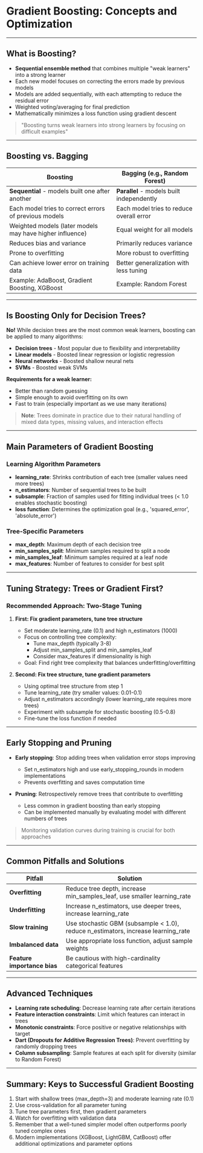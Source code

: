 # Gradient Boosting: Concepts and Optimization

---

## What is Boosting?

- **Sequential ensemble method** that combines multiple "weak learners" into a strong learner
- Each new model focuses on correcting the errors made by previous models
- Models are added sequentially, with each attempting to reduce the residual error
- Weighted voting/averaging for final prediction
- Mathematically minimizes a loss function using gradient descent

> "Boosting turns weak learners into strong learners by focusing on difficult examples"

---

## Boosting vs. Bagging

| Boosting                                                 | Bagging (e.g., Random Forest)             |
| -------------------------------------------------------- | ----------------------------------------- |
| **Sequential** - models built one after another          | **Parallel** - models built independently |
| Each model tries to correct errors of previous models    | Each model tries to reduce overall error  |
| Weighted models (later models may have higher influence) | Equal weight for all models               |
| Reduces bias and variance                                | Primarily reduces variance                |
| Prone to overfitting                                     | More robust to overfitting                |
| Can achieve lower error on training data                 | Better generalization with less tuning    |
| Example: AdaBoost, Gradient Boosting, XGBoost            | Example: Random Forest                    |

---

## Is Boosting Only for Decision Trees?

**No!** While decision trees are the most common weak learners, boosting can be applied to many algorithms:

- **Decision trees** - Most popular due to flexibility and interpretability
- **Linear models** - Boosted linear regression or logistic regression
- **Neural networks** - Boosted shallow neural nets
- **SVMs** - Boosted weak SVMs

**Requirements for a weak learner:**
- Better than random guessing
- Simple enough to avoid overfitting on its own
- Fast to train (especially important as we use many iterations)

> **Note**: Trees dominate in practice due to their natural handling of mixed data types, missing values, and interaction effects

---

## Main Parameters of Gradient Boosting

### Learning Algorithm Parameters

- **learning_rate**: Shrinks contribution of each tree (smaller values need more trees)
- **n_estimators**: Number of sequential trees to be built
- **subsample**: Fraction of samples used for fitting individual trees (< 1.0 enables stochastic boosting)
- **loss function**: Determines the optimization goal (e.g., 'squared_error', 'absolute_error')

### Tree-Specific Parameters

- **max_depth**: Maximum depth of each decision tree
- **min_samples_split**: Minimum samples required to split a node
- **min_samples_leaf**: Minimum samples required at a leaf node
- **max_features**: Number of features to consider for best split

---

## Tuning Strategy: Trees or Gradient First?

### Recommended Approach: Two-Stage Tuning

1. **First: Fix gradient parameters, tune tree structure**
   - Set moderate learning_rate (0.1) and high n_estimators (1000)
   - Focus on controlling tree complexity:
     - Tune max_depth (typically 3-8)
     - Adjust min_samples_split and min_samples_leaf
     - Consider max_features if dimensionality is high
   - Goal: Find right tree complexity that balances underfitting/overfitting

2. **Second: Fix tree structure, tune gradient parameters**
   - Using optimal tree structure from step 1
   - Tune learning_rate (try smaller values: 0.01-0.1)
   - Adjust n_estimators accordingly (lower learning_rate requires more trees)
   - Experiment with subsample for stochastic boosting (0.5-0.8)
   - Fine-tune the loss function if needed

---

## Early Stopping and Pruning

- **Early stopping**: Stop adding trees when validation error stops improving
  - Set n_estimators high and use early_stopping_rounds in modern implementations
  - Prevents overfitting and saves computation time

- **Pruning**: Retrospectively remove trees that contribute to overfitting
  - Less common in gradient boosting than early stopping
  - Can be implemented manually by evaluating model with different numbers of trees

> Monitoring validation curves during training is crucial for both approaches

---

## Common Pitfalls and Solutions

| Pitfall                     | Solution                                                                          |
| --------------------------- | --------------------------------------------------------------------------------- |
| **Overfitting**             | Reduce tree depth, increase min_samples_leaf, use smaller learning_rate           |
| **Underfitting**            | Increase n_estimators, use deeper trees, increase learning_rate                   |
| **Slow training**           | Use stochastic GBM (subsample < 1.0), reduce n_estimators, increase learning_rate |
| **Imbalanced data**         | Use appropriate loss function, adjust sample weights                              |
| **Feature importance bias** | Be cautious with high-cardinality categorical features                            |

---

## Advanced Techniques

- **Learning rate scheduling**: Decrease learning rate after certain iterations
- **Feature interaction constraints**: Limit which features can interact in trees
- **Monotonic constraints**: Force positive or negative relationships with target
- **Dart (Dropouts for Additive Regression Trees)**: Prevent overfitting by randomly dropping trees
- **Column subsampling**: Sample features at each split for diversity (similar to Random Forest)

---

## Summary: Keys to Successful Gradient Boosting

1. Start with shallow trees (max_depth=3) and moderate learning rate (0.1)
2. Use cross-validation for all parameter tuning
3. Tune tree parameters first, then gradient parameters
4. Watch for overfitting with validation data
5. Remember that a well-tuned simpler model often outperforms poorly tuned complex ones
6. Modern implementations (XGBoost, LightGBM, CatBoost) offer additional optimizations and parameter options